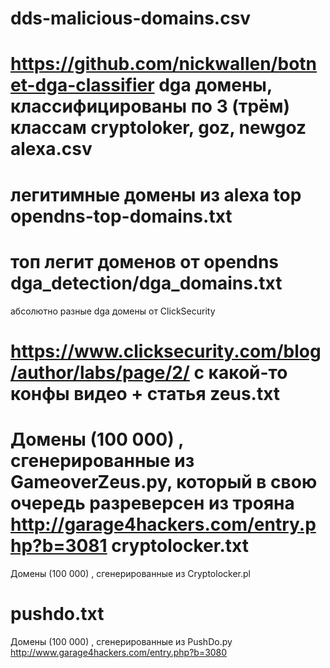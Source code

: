 dds-malicious-domains.csv
===
https://github.com/nickwallen/botnet-dga-classifier
dga домены, классифицированы по 3 (трём) классам cryptoloker, goz, newgoz
alexa.csv
===
легитимные домены из alexa top
opendns-top-domains.txt
===
топ легит доменов от opendns
dga_detection/dga_domains.txt
===
абсолютно разные dga домены от ClickSecurity

https://www.clicksecurity.com/blog/author/labs/page/2/ с какой-то конфы видео + статья
zeus.txt
===
Домены (100 000) , сгенерированные из GameoverZeus.py, который в свою очередь разреверсен из трояна http://garage4hackers.com/entry.php?b=3081
cryptolocker.txt
===
Домены (100 000) , сгенерированные из Сryptolocker.pl

pushdo.txt
====
Домены (100 000) , сгенерированные из PushDo.py
http://www.garage4hackers.com/entry.php?b=3080
